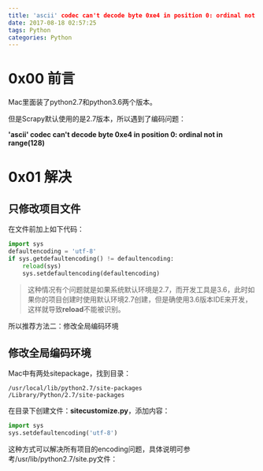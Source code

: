 ```yaml
---
title: 'ascii' codec can't decode byte 0xe4 in position 0: ordinal not in range(128)
date: 2017-08-18 02:57:25
tags: Python
categories: Python
---
```


# 0x00 前言

Mac里面装了python2.7和python3.6两个版本。

但是Scrapy默认使用的是2.7版本，所以遇到了编码问题：

**'ascii' codec can't decode byte 0xe4 in position 0: ordinal not in range(128)**

# 0x01 解决

## 只修改项目文件

在文件前加上如下代码：

```python
import sys
defaultencoding = 'utf-8'
if sys.getdefaultencoding() != defaultencoding:
    reload(sys)
    sys.setdefaultencoding(defaultencoding)
```

> 这种情况有个问题就是如果系统默认环境是2.7，而开发工具是3.6，此时如果你的项目创建时使用默认环境2.7创建，但是确使用3.6版本IDE来开发，这样就导致**reload**不能被识别。

所以推荐方法二：修改全局编码环境



## 修改全局编码环境

Mac中有两处sitepackage，找到目录：

```
/usr/local/lib/python2.7/site-packages
/Library/Python/2.7/site-packages
```

在目录下创建文件：**sitecustomize.py**，添加内容：

```python
import sys
sys.setdefaultencoding('utf-8')
```

 这种方式可以解决所有项目的encoding问题，具体说明可参考/usr/lib/python2.7/site.py文件：